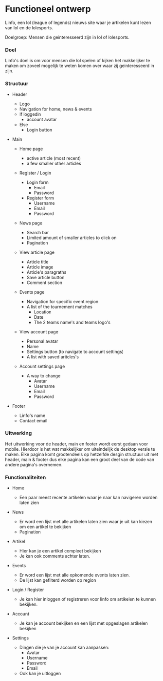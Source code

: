 # Functioneel ontwerp

Linfo, een lol (league of legends) nieuws site waar je artikelen kunt lezen van lol en de lolesports.

Doelgroep: Mensen die geinteresseerd zijn in lol of lolesports.


### Doel

Linfo's doel is om voor mensen die lol spelen of kijken het makkelijker te maken om zoveel mogelijk te weten komen over waar zij geinteresseerd in zijn.

### Structuur

- Header
  - Logo
  - Navigation for home, news & events
  - If loggedin
    - account avatar
  - Else 
    - Login button

- Main
  - Home page
    - active article (most recent)
    - a few smaller other articles
    
  - Register / Login
    - Login form
      - Email
      - Password
    - Register form
      - Username
      - Email
      - Password
      
  - News page
    - Search bar
    - Limited amount of smaller articles to click on
    - Pagination
  
  - View article page
    - Article title
    - Article image
    - Article's paragraths
    - Save article button
    - Comment section
    
  - Events page
    - Navigation for specific event region
    - A list of the tournement matches
      - Location
      - Date
      - The 2 teams name's and teams logo's
  
  - View account page
    - Personal avatar
    - Name 
    - Settings button (to navigate to account settings)
    - A list with saved aritcles's
    
  - Account settings page
    - A way to change
      - Avatar
      - Username
      - Email
      - Password
      
- Footer
  - Linfo's name
  - Contact email
  
### Uitwerking

Het uitwerking voor de header, main en footer wordt eerst gedaan voor mobile. Hierdoor is het wat makkelijker om uiteindelijk de desktop versie te maken. Elke pagina komt grootendeels op hetzelfde desgin structuur uit met header, main & footer dus elke pagina kan een groot deel van de code van andere pagina's overnemen.

### Functionaliteiten

- Home
  - Een paar meest recente artikelen waar je naar kan navigeren worden laten zien
  
- News
  - Er word een lijst met alle artikelen laten zien waar je uit kan kiezen om een artikel te bekijken
  - Pagination
  
- Artikel
  - Hier kan je een artikel compleet bekijken
  - Je kan ook comments achter laten.

- Events
  - Er word een lijst met alle opkomende events laten zien.
  - De lijst kan gefilterd worden op region

- Login / Register
  - Je kan hier inloggen of registreren voor linfo om artikelen te kunnen bekijken.

- Account
  - Je kan je account bekijken en een lijst met opgeslagen artikelen bekijken

- Settings
  - Dingen die je van je account kan aanpassen:
      - Avatar
      - Username
      - Password
      - Email
  - Ook kan je uitloggen
  
  
     
      
     
